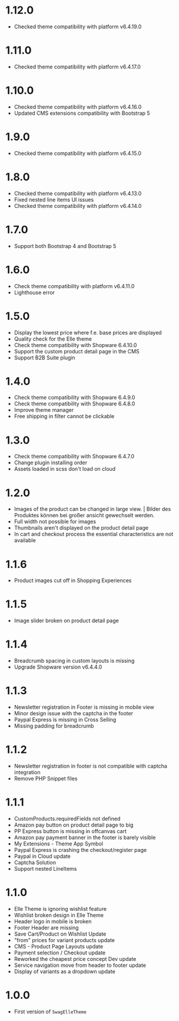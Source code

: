 # 1.12.0
- Checked theme compatibility with platform v6.4.19.0

# 1.11.0
- Checked theme compatibility with platform v6.4.17.0

# 1.10.0
- Checked theme compatibility with platform v6.4.16.0
- Updated CMS extensions compatibility with Bootstrap 5

# 1.9.0
- Checked theme compatibility with platform v6.4.15.0

# 1.8.0
- Checked theme compatibility with platform v6.4.13.0
- Fixed nested line items UI issues
- Checked theme compatibility with platform v6.4.14.0

# 1.7.0
- Support both Bootstrap 4 and Bootstrap 5

# 1.6.0
- Check theme compatibility with platform v6.4.11.0
- Lighthouse error

# 1.5.0
- Display the lowest price where f.e. base prices are displayed
- Quality check for the Elle theme
- Check theme compatibility with Shopware 6.4.10.0
- Support the custom product detail page in the CMS
- Support B2B Suite plugin

# 1.4.0
- Check theme compatibility with Shopware 6.4.9.0
- Check theme compatibility with Shopware 6.4.8.0
- Improve theme manager
- Free shipping in filter cannot be clickable

# 1.3.0
- Check theme compatibility with Shopware 6.4.7.0
- Change plugin installing order
- Assets loaded in scss don't load on cloud

# 1.2.0
- Images of the product can be changed in large view. | Bilder des Produktes können bei großer ansicht gewechselt
  werden.
- Full width not possible for images
- Thumbnails aren't displayed on the product detail page
- In cart and checkout process the essential characteristics are not available

# 1.1.6
- Product images cut off in Shopping Experiences

# 1.1.5
- Image slider broken on product detail page

# 1.1.4
- Breadcrumb spacing in custom layouts is missing
- Upgrade Shopware version v6.4.4.0

# 1.1.3
- Newsletter registration in Footer is missing in mobile view
- Minor design issue with the captcha in the footer
- Paypal Express is missing in Cross Selling
- Missing padding for breadcrumb

# 1.1.2
- Newsletter registration in footer is not compatible with captcha integration
- Remove PHP Snippet files

# 1.1.1
- CustomProducts.requiredFields not defined
- Amazon pay button on product detail page to big
- PP Express button is missing in offcanvas cart
- Amazon pay payment banner in the footer is barely visible
- My Extensions - Theme App Symbol
- Paypal Express is crashing the checkout/register page
- Paypal in Cloud update
- Captcha Solution
- Support nested LineItems

# 1.1.0
- Elle Theme is ignoring wishlist feature
- Wishlist broken design in Elle Theme
- Header logo in mobile is broken
- Footer Header are missing
- Save Cart/Product on Wishlist Update
- "from" prices for variant products update
- CMS - Product Page Layouts update
- Payment selection / Checkout update
- Reworked the cheapest price concept Dev update
- Service navigation move from header to footer update
- Display of variants as a dropdown update

# 1.0.0
- First version of `SwagElleTheme`
